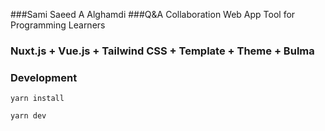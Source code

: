 ###Sami Saeed A Alghamdi
###Q&A Collaboration Web App Tool for Programming Learners

### Nuxt.js + Vue.js + Tailwind CSS + Template + Theme + Bulma

### Development

```
yarn install
```

```
yarn dev
```
